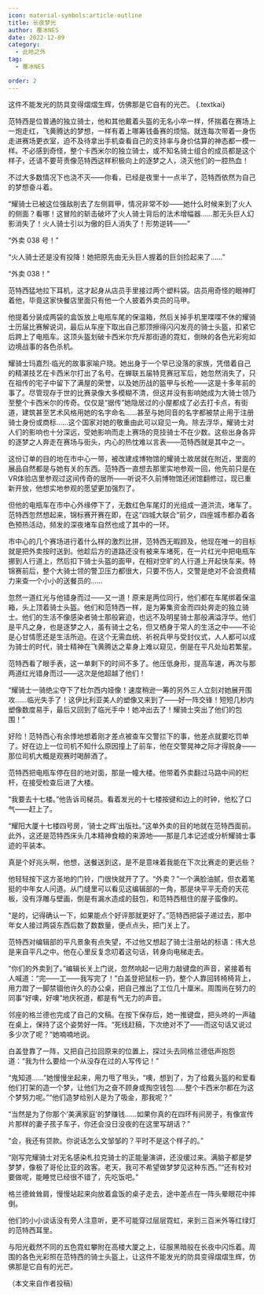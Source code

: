 ```yaml
---
icon: material-symbols:article-outline
title: 长夜梦光
author: 覆冰NES
date: 2022-12-09
category:
  - 此地之外
tag:
  - 覆冰NES

order: 2
---
```


这件不能发光的防具变得熠熠生辉，仿佛那是它自有的光芒。 {.textkai}

<!-- more -->


范特西是位普通的独立骑士，他和其他戴着头盔的无名小卒一样，怀揣着在赛场上一炮走红，飞黄腾达的梦想，一样有着上哪筹钱备赛的烦恼。就连每次带着一身伤走进赛场更衣室，迫不及待拿出手机查看自己的支持率与身价估算的神态都一模一样。不必感到奇怪，整个卡西米尔的独立骑士，或不知名骑士组合的成员都是这个样子，还请不要苛责像范特西这样积极向上的逐梦之人，浇灭他们的一腔热血！

不过大多数情况下也浇不灭——你看，已经是夜里十一点半了，范特西依然为自己的梦想奋斗着。

“耀骑士已被这位强敌削去了左侧肩甲，情况非常不妙——她什么时候来到了火人的侧面？看哪！这冒险的斩击破坏了火人骑士背后的法术增幅器……那无头巨人幻影消失了！火人骑士引以为傲的巨人消失了！形势逆转——”

“外卖 038 号！”

“火人骑士还是没有投降！她把原先由无头巨人握着的巨剑捡起来了……”

“外卖 038！”

范特西猛地拉下耳机，这才起身从店员手里接过两个塑料袋。店员用奇怪的眼神盯着他，毕竟这家快餐店里面只有他一个人披着外卖员的马甲。

他提着分装成两袋的盒饭放上电瓶车尾的保温箱，然后关掉手机里喋喋不休的耀骑士历届比赛解说词，最后从车座下取出自己那顶擦得闪闪发亮的骑士头盔，扣紧它后跨上了电瓶车。这顶头盔划破卡西米尔充斥那街道的霓虹，倒映的各色光彩宛如边境战事的各色杀机。

耀骑士玛嘉烈·临光的故事家喻户晓。她出身于一个早已没落的家族，凭借着自己的精湛技艺在卡西米尔打出了名号。在蝉联五届特竞赛冠军后，她忽然消失了，只在祖传的宅子中留下了满屋的荣誉，以及她历战的盔甲与长枪——这是十多年前的事了。尽管现存于世的比赛录像大多模糊不清，但这并没有影响她成为大骑士领乃至整个卡西米尔的传奇。仅仅是“据传”她隐居过的小屋都成了必去打卡点，有街道，建筑甚至艺术风格用她的名字命名……甚至与她同音的名字都被禁止用于注册骑士身份或商标……这个国家对她的敬重由此可以窥见一角。除去浮华，耀骑士对人们的影响也十分深远，受她影响而走上赛场的竞技骑士不在少数。这些出身各异的逐梦之人奔走在赛场与街头，内心的热忱难以言表——范特西就是其中之一。

这份订单的目的地在市中心一带，被改建成博物馆的耀骑士故居就在附近，里面的展品自然都是与她有关的东西。范特西一直想去那里实地参观一回，他先前只是在VR体验店里参观过这间传奇的居所——听说不久前博物馆还闭馆翻修过，现已重新开放，他想实地参观的愿望更加强烈了。

但他的电瓶车在市中心外缘停下了，无数红色车尾灯的光组成一道洪流，堵车了。范特西忽然想起来，锦标赛开赛在即，在这“四城大联合”前夕，四座城市都办着各色预热活动，频发的深夜堵车自然也成了其中的一环。

市中心的几个赛场进行着什么样的激烈比拼，范特西无暇顾及，他现在唯一的目标就是把外卖按时送到。他趁后方的道路还没有被来车堵死，在一片红光中把电瓶车挪到人行道上，然后扣下骑士头盔的面甲，在相对空旷的人行道上开起快车来。特锦赛前后，整个大骑士领的警卫压力都很大，只要不伤人，交警是绝对不会浪费精力来查一个小小的送餐员的……

忽然一道红光与他错身而过——又一道！原来是两位同行，他们都在车尾绑着保温箱，头上顶着骑士头盔。他们和范特西一样，是为筹集资金而四处奔走的独立骑士。他们的生活不像感染者骑士那般窘迫，也远不及明星骑士那般满溢浮华。他们是平凡之身，也是逐梦之人，虽有骑士之名，但又栖身于常人的生活之中——不论是心甘情愿还是生活所迫。在这个无需血统、祈祝兵甲与受封仪式，人人都可以成为骑士的时代，骑士精神在飞黄腾达之辈身上难以窥见，倒是在平凡处灿若繁星。

范特西看了眼手表，这一单剩下的时间不多了。他压低身形，提高车速，再次与那两道红光错身而过——这次是他超越了他们！

“耀骑士一骑绝尘夺下了杜尔西内娅像！速度稍逊一筹的另外三人立刻对她展开围攻……临光失手了！这伊比利亚美人的塑像又来到了——好一阵交锋！短短几秒内塑像数度易手，最后又回到了临光手中！她冲出去了！耀骑士突出了他们的包围！”

好险！范特西心有余悸地想着刚才差点被查车交警拦下的事，他差点就要吃罚单了。好在边上一位司机不知什么原因撞上了前车，他在交警晃神之际才得脱身——那位司机大概是观赛时喝醉酒了。

范特西把电瓶车停在目的地对面，那是一幢大楼。他带着外卖翻过马路中间的栏杆，在接受检查后进了大楼。

“我要去十七楼。”他告诉司梯员。看着发光的十七楼按键和边上的时钟，他松了口气——赶上了。

“耀阳大厦十七楼四号房，‘骑士之辉’出版社。”这单外卖的目的地就在范特西面前。此外，这还是范特西床头几本精神食粮的来源地——那是几本记述或分析耀骑士事迹的平装本。

真是个好兆头啊，他想，送餐送到这，是不是意味着我能在下次比赛走的更远些？

他轻轻按下这方圣地的门铃，门很快就开了了。“外卖？”一个满脸油腻，但衣着笔挺的中年女人问道。从门缝里可以看见这编辑部的一角，那是块平平无奇的天花板，没有浮雕与壁画，倒是有漏水造成的鼓包，和范特西租住的屋子蛮像的。

“是的，记得确认一下，如果能点个好评那就更好了。”范特西把袋子递过去，那中年女人接过两袋东西后数了数数量，便点点头，把门关上了。

范特西对编辑部的平凡景象有点失望，不过他又想起了骑士注册站的标语：伟大总是来自平凡之中。他在心里反复念叨着这句话，转身向电梯走去。

“你们的外卖到了。”编辑长关上门说，忽然响起一记用力敲键盘的声音，紧接着有人喊道：“完——工——我写完了！”白盖登把鼠标一扔，整个人靠回转椅椅背上，用力蹬了一脚禁锢他许久的办公桌，把自己推出了工位几十厘米。周围尚在努力的同事“好噢，好噢”地庆祝道，都是有气无力的声音。

邻座的格兰德也完成了自己的文稿。在按下保存后，她一推键盘，把头咚的一声磕在桌上，保持了这个姿势好一阵。“死线赶稿，下次绝对不了——而这句话又说过多少次了呢？”她喃喃地说。

白盖登靠了一阵，又把自己拉回原来的位置上，探过头去同格兰德低声抱怨道：“我为什么要给一个从没存在过的人写传记！”

“鬼知道……”她慢慢坐起来，用力甩了甩头，“噢，想到了，为了给戴头盔的和爱看他们打架的造一个梦，让他们为之奋不顾身或掏空钱包……整个卡西米尔都在为这个梦努力呢。”“他们造梦给别人是为了吸金，那我呢？”

“当然是为了你那个‘美满家庭’的梦赚钱……如果你真的在四环有间房子，有像宣传片那样的妻子孩子车子，你还会没日没夜的在这里写胡话？”

“会，我还有贷款。你说话怎么文邹邹的？平时不是这个样子的。”

“刚写完耀骑士对无名感染札拉克骑士的正能量演讲，还没缓过来。满脑子都是梦梦梦，像极了哥伦比亚的政客。老天，我可不希望做梦梦见这种东西。”“还有校对要做呢，能睡觉已经很不错了，先吃饭吧。”

格兰德耸耸肩，慢慢站起来向放着盒饭的桌子走去，途中差点在一阵头晕眼花中摔倒。

他们的小小谈话没有旁人注意听，更不可能穿过层层霓虹，来到三百米外等红绿灯的范特西耳里。

与阳光截然不同的五色霓虹攀附在高楼大厦之上，征服黑暗般在长夜中闪烁着。周围的各色光彩照在范特西的骑士头盔上，让这件不能发光的防具变得熠熠生辉，仿佛那是它自有的光芒。<eod />

（本文来自作者投稿）

<FakeAds />